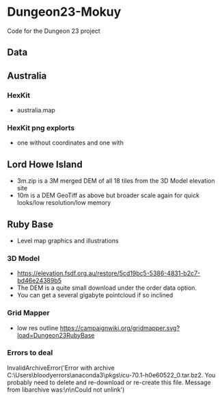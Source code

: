 # Dungeon23-Mokuy
Code for the Dungeon 23 project

## Data
## Australia
### HexKit
- australia.map
### HexKit png explorts
- one without coordinates and one with
## Lord Howe Island
- 3m.zip is a 3M merged DEM of all 18 tiles from the 3D Model elevation site
- 10m is a DEM GeoTiff as above but broader scale again for quick looks/low resolution/low memory

## Ruby Base
- Level map graphics and illustrations

### 3D Model

- https://elevation.fsdf.org.au/restore/5cd19bc5-5386-4831-b2c7-bd46e24389b5
- The DEM is a quite small download under the order data option.
- You can get a several gigabyte pointcloud if so inclined

### Grid Mapper
- low res outline https://campaignwiki.org/gridmapper.svg?load=Dungeon23RubyBase

### Errors to deal
InvalidArchiveError('Error with archive C:\\Users\\bloodyerrors\\anaconda3\\pkgs\\icu-70.1-h0e60522_0.tar.bz2.  You probably need to delete and re-download or re-create this file.  Message from libarchive was:\n\nCould not unlink')
